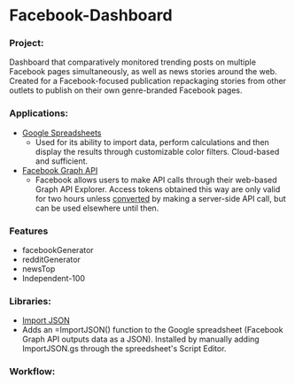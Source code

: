 # Facebook-Dashboard

<h3>Project:</h3>

Dashboard that comparatively monitored trending posts on multiple Facebook pages simultaneously, as well as news stories around the web. Created for a Facebook-focused publication repackaging stories from other outlets to publish on their own genre-branded Facebook pages.

<h3>Applications:</h3>

* [Google Spreadsheets](https://support.google.com/docs/answer/3093339)
  * Used for its ability to import data, perform calculations and then display the results through customizable color filters. Cloud-based and sufficient.
* [Facebook Graph API](https://developers.facebook.com/tools/explorer/)
  * Facebook allows users to make API calls through their web-based Graph API Explorer. Access tokens obtained this way are only valid for two hours unless [converted](https://developers.facebook.com/docs/facebook-login/access-tokens/expiration-and-extension) by making a server-side API call, but can be used elsewhere until then.
  
<h3>Features</h3>

* facebookGenerator
* redditGenerator
* newsTop
* Independent-100

<h3>Libraries:</h3>

*  [Import JSON](https://github.com/bradjasper/ImportJSON)
  * Adds an =ImportJSON() function to the Google spreadsheet (Facebook Graph API outputs data as a JSON). Installed by manually adding ImportJSON.gs through the spreedsheet's Script Editor.

<h3>Workflow:</h3>



